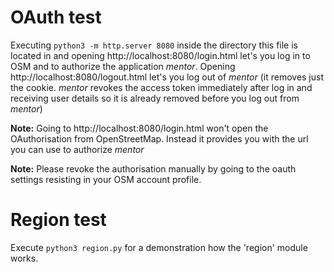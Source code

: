 # OAuth test

Executing `python3 -m http.server 8080` inside the directory this file is located in and opening http://localhost:8080/login.html let's you log in to OSM and to authorize the application _mentor_. Opening http://localhost:8080/logout.html let's you log out of _mentor_ (it removes just the cookie. _mentor_ revokes the access token immediately after log in and receiving user details so it is already removed before you log out from _mentor_)

**Note:** Going to http://localhost:8080/login.html won't open the OAuthorisation from OpenStreetMap. Instead it provides you with the url you can use to authorize _mentor_

**Note:** Please revoke the authorisation manually by going to the oauth settings resisting in your OSM account profile.

# Region test

Execute `python3 region.py` for a demonstration how the 'region' module works.
